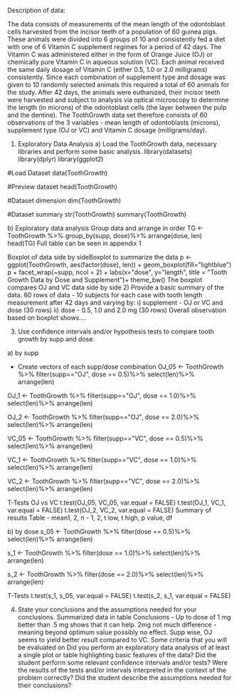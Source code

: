 Description of data:

The data consists of measurements of the mean length of the odontoblast cells harvested from the incisor teeth of a population of 60 guinea pigs. These animals were divided into 6 groups of 10 and consistently fed a diet with one of 6 Vitamin C supplement regimes for a period of 42 days. The Vitamin C was administered either in the form of Orange Juice (OJ) or chemically pure Vitamin C in aqueous solution (VC). Each animal received the same daily dosage of Vitamin C (either 0.5, 1.0 or 2.0 milligrams) consistently. Since each combination of supplement type and dosage was given to 10 randomly selected animals this required a total of 60 animals for the study. After 42 days, the animals were euthanized, their incisor teeth were harvested and subject to analysis via optical microscopy to determine the length (in microns) of the odontoblast cells (the layer between the pulp and the dentine). The ToothGrowth data set therefore consists of 60 observations of the 3 variables - mean length of odontoblasts (microns), supplement type (OJ or VC) and Vitamin C dosage (milligrams/day).

1. Exploratory Data Analysis
a) Load the ToothGrowth data, necessary libraries and perform some basic analysis.
library(datasets)
library(dplyr)
library(ggplot2)

#Load Dataset
data(ToothGrowth)  

#Preview dataset
head(ToothGrowth)  

#Dataset dimension
dim(ToothGrowth)

#Dataset summary
str(ToothGrowth) 
summary(ToothGrowth)

b) Exploratory data analysis
Group data and arrange in order
TG <- ToothGrowth %>% group_by(supp, dose)%>% arrange(dose, len)
head(TG)
Full table can be seen in appendix 1

Boxplot of data side by sideBoxplot to summarize the data
p <- ggplot(ToothGrowth, aes(factor(dose), len)) + geom_boxplot(fill="lightblue") 
p + facet_wrap(~supp, ncol = 2) + labs(x="dose", y="length", title = "Tooth Growth Data by Dose and Supplement")+ theme_bw()
The boxplot compares OJ and VC data side by side 
2) Provide a basic summary of the data.
60 rows of data - 10 subjects for each case with tooth length measurement after 42 days and varying by:
i) supplement - OJ or VC and dose (30 rows)
ii) dose - 0.5, 1.0 and 2.0 mg (30 rows)
Overall observation based on boxplot shows....

3) Use confidence intervals and/or hypothesis tests to compare tooth growth by supp and dose. 

a) by supp 
 - Create vectors of each supp/dose combination
OJ_05 <- ToothGrowth %>%
	filter(supp=="OJ", dose == 0.5)%>%
   	select(len)%>%
	arrange(len)

OJ_1 <- ToothGrowth %>%
	filter(supp=="OJ", dose == 1.0)%>%
   	select(len)%>%
	arrange(len)


OJ_2 <- ToothGrowth %>%
	filter(supp=="OJ", dose == 2.0)%>%
   	select(len)%>%
	arrange(len)


VC_05 <- ToothGrowth %>%
	filter(supp=="VC", dose == 0.5)%>%
   	select(len)%>%
	arrange(len)

VC_1 <- ToothGrowth %>%
	filter(supp=="VC", dose == 1.0)%>%
   	select(len)%>%
	arrange(len)


VC_2 <- ToothGrowth %>%
	filter(supp=="VC", dose == 2.0)%>%
   	select(len)%>%
	arrange(len)

T-Tests OJ vs VC
t.test(OJ_05, VC_05, var.equal = FALSE)
t.test(OJ_1, VC_1, var.equal = FALSE)
t.test(OJ_2, VC_2, var.equal = FALSE)
Summary of results
Table - mean1, 2, n - 1, 2, t low, t high, p value, df

b) by dose 
s_05 <- ToothGrowth %>%
	filter(dose == 0.5)%>%
   	select(len)%>%
	arrange(len)

s_1 <- ToothGrowth %>%
	filter(dose == 1.0)%>%
   	select(len)%>%
	arrange(len)


s_2 <- ToothGrowth %>%
	filter(dose == 2.0)%>%
   	select(len)%>%
	arrange(len)

T-Tests
t.test(s_1, s_05, var.equal = FALSE)
t.test(s_2, s_1, var.equal = FALSE)




4) State your conclusions and the assumptions needed for your conclusions.
Summarized data in table
Conclusions -
Up to dose of 1 mg better than .5 mg shows that it can help. 2mg not much difference - meaning beyond optimum value possibly no effect.
Supp wise, OJ seems to yield better result compared to  VC.
Some criteria that you will be evaluated on Did you perform an exploratory data analysis of at least a single plot or table highlighting basic features of the data? Did the student perform some relevant confidence intervals and/or tests? Were the results of the tests and/or intervals interpreted in the context of the problem correctly? Did the student describe the assumptions needed for their conclusions?



